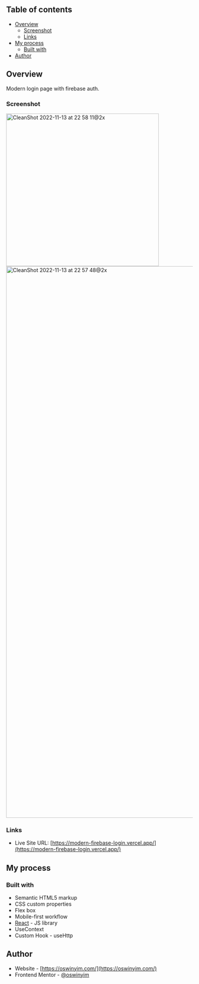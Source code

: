 ## Table of contents

- [Overview](#overview)
  - [Screenshot](#screenshot)
  - [Links](#links)
- [My process](#my-process)
  - [Built with](#built-with)
- [Author](#author)

## Overview
Modern login page with firebase auth.

### Screenshot
<img width="412" alt="CleanShot 2022-11-13 at 22 58 11@2x" src="https://user-images.githubusercontent.com/67218011/201572271-3865019e-91e7-4c2f-9c44-d7a977128d1b.png">
<img width="1489" alt="CleanShot 2022-11-13 at 22 57 48@2x" src="https://user-images.githubusercontent.com/67218011/201572280-acaa5c37-78fe-4d8a-8020-9d874c3eb409.png">


### Links

- Live Site URL: [https://modern-firebase-login.vercel.app/](https://modern-firebase-login.vercel.app/)

## My process

### Built with

- Semantic HTML5 markup
- CSS custom properties
- Flex box
- Mobile-first workflow
- [React](https://reactjs.org/) - JS library
- UseContext
- Custom Hook - useHttp

## Author

- Website - [https://oswinyim.com/](https://oswinyim.com/)
- Frontend Mentor - [@oswinyim](https://www.frontendmentor.io/profile/oswinyim)
